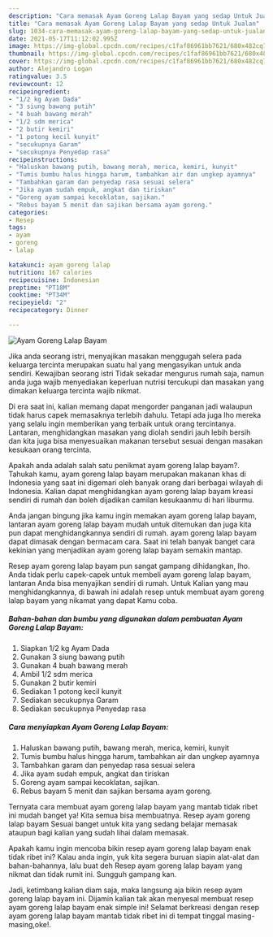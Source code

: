 ```yaml
---
description: "Cara memasak Ayam Goreng Lalap Bayam yang sedap Untuk Jualan"
title: "Cara memasak Ayam Goreng Lalap Bayam yang sedap Untuk Jualan"
slug: 1034-cara-memasak-ayam-goreng-lalap-bayam-yang-sedap-untuk-jualan
date: 2021-05-17T11:12:02.995Z
image: https://img-global.cpcdn.com/recipes/c1faf86961bb7621/680x482cq70/ayam-goreng-lalap-bayam-foto-resep-utama.jpg
thumbnail: https://img-global.cpcdn.com/recipes/c1faf86961bb7621/680x482cq70/ayam-goreng-lalap-bayam-foto-resep-utama.jpg
cover: https://img-global.cpcdn.com/recipes/c1faf86961bb7621/680x482cq70/ayam-goreng-lalap-bayam-foto-resep-utama.jpg
author: Alejandro Logan
ratingvalue: 3.5
reviewcount: 12
recipeingredient:
- "1/2 kg Ayam Dada"
- "3 siung bawang putih"
- "4 buah bawang merah"
- "1/2 sdm merica"
- "2 butir kemiri"
- "1 potong kecil kunyit"
- "secukupnya Garam"
- "secukupnya Penyedap rasa"
recipeinstructions:
- "Haluskan bawang putih, bawang merah, merica, kemiri, kunyit"
- "Tumis bumbu halus hingga harum, tambahkan air dan ungkep ayamnya"
- "Tambahkan garam dan penyedap rasa sesuai selera"
- "Jika ayam sudah empuk, angkat dan tiriskan"
- "Goreng ayam sampai kecoklatan, sajikan."
- "Rebus bayam 5 menit dan sajikan bersama ayam goreng."
categories:
- Resep
tags:
- ayam
- goreng
- lalap

katakunci: ayam goreng lalap 
nutrition: 167 calories
recipecuisine: Indonesian
preptime: "PT18M"
cooktime: "PT34M"
recipeyield: "2"
recipecategory: Dinner

---
```



![Ayam Goreng Lalap Bayam](https://img-global.cpcdn.com/recipes/c1faf86961bb7621/680x482cq70/ayam-goreng-lalap-bayam-foto-resep-utama.jpg)

Jika anda seorang istri, menyajikan masakan menggugah selera pada keluarga tercinta merupakan suatu hal yang mengasyikan untuk anda sendiri. Kewajiban seorang istri Tidak sekadar mengurus rumah saja, namun anda juga wajib menyediakan keperluan nutrisi tercukupi dan masakan yang dimakan keluarga tercinta wajib nikmat.

Di era  saat ini, kalian memang dapat mengorder panganan jadi walaupun tidak harus capek memasaknya terlebih dahulu. Tetapi ada juga lho mereka yang selalu ingin memberikan yang terbaik untuk orang tercintanya. Lantaran, menghidangkan masakan yang diolah sendiri jauh lebih bersih dan kita juga bisa menyesuaikan makanan tersebut sesuai dengan masakan kesukaan orang tercinta. 



Apakah anda adalah salah satu penikmat ayam goreng lalap bayam?. Tahukah kamu, ayam goreng lalap bayam merupakan makanan khas di Indonesia yang saat ini digemari oleh banyak orang dari berbagai wilayah di Indonesia. Kalian dapat menghidangkan ayam goreng lalap bayam kreasi sendiri di rumah dan boleh dijadikan camilan kesukaanmu di hari liburmu.

Anda jangan bingung jika kamu ingin memakan ayam goreng lalap bayam, lantaran ayam goreng lalap bayam mudah untuk ditemukan dan juga kita pun dapat menghidangkannya sendiri di rumah. ayam goreng lalap bayam dapat dimasak dengan bermacam cara. Saat ini telah banyak banget cara kekinian yang menjadikan ayam goreng lalap bayam semakin mantap.

Resep ayam goreng lalap bayam pun sangat gampang dihidangkan, lho. Anda tidak perlu capek-capek untuk membeli ayam goreng lalap bayam, lantaran Anda bisa menyajikan sendiri di rumah. Untuk Kalian yang mau menghidangkannya, di bawah ini adalah resep untuk membuat ayam goreng lalap bayam yang nikamat yang dapat Kamu coba.

<!--inarticleads1-->

##### Bahan-bahan dan bumbu yang digunakan dalam pembuatan Ayam Goreng Lalap Bayam:

1. Siapkan 1/2 kg Ayam Dada
1. Gunakan 3 siung bawang putih
1. Gunakan 4 buah bawang merah
1. Ambil 1/2 sdm merica
1. Gunakan 2 butir kemiri
1. Sediakan 1 potong kecil kunyit
1. Sediakan secukupnya Garam
1. Sediakan secukupnya Penyedap rasa




<!--inarticleads2-->

##### Cara menyiapkan Ayam Goreng Lalap Bayam:

1. Haluskan bawang putih, bawang merah, merica, kemiri, kunyit
1. Tumis bumbu halus hingga harum, tambahkan air dan ungkep ayamnya
1. Tambahkan garam dan penyedap rasa sesuai selera
1. Jika ayam sudah empuk, angkat dan tiriskan
1. Goreng ayam sampai kecoklatan, sajikan.
1. Rebus bayam 5 menit dan sajikan bersama ayam goreng.




Ternyata cara membuat ayam goreng lalap bayam yang mantab tidak ribet ini mudah banget ya! Kita semua bisa membuatnya. Resep ayam goreng lalap bayam Sesuai banget untuk kita yang sedang belajar memasak ataupun bagi kalian yang sudah lihai dalam memasak.

Apakah kamu ingin mencoba bikin resep ayam goreng lalap bayam enak tidak ribet ini? Kalau anda ingin, yuk kita segera buruan siapin alat-alat dan bahan-bahannya, lalu buat deh Resep ayam goreng lalap bayam yang nikmat dan tidak rumit ini. Sungguh gampang kan. 

Jadi, ketimbang kalian diam saja, maka langsung aja bikin resep ayam goreng lalap bayam ini. Dijamin kalian tak akan menyesal membuat resep ayam goreng lalap bayam enak simple ini! Selamat berkreasi dengan resep ayam goreng lalap bayam mantab tidak ribet ini di tempat tinggal masing-masing,oke!.

